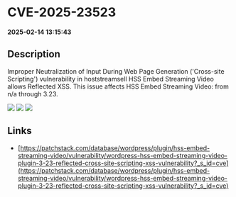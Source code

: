 # CVE-2025-23523

**2025-02-14 13:15:43**

## Description
Improper Neutralization of Input During Web Page Generation ('Cross-site Scripting') vulnerability in hoststreamsell HSS Embed Streaming Video allows Reflected XSS. This issue affects HSS Embed Streaming Video: from n/a through 3.23.

![](https://img.shields.io/static/v1?label=Score&message=7.1&color=red)
![](https://img.shields.io/static/v1?label=Severity&message=HIGH&color=red)
![](https://img.shields.io/static/v1?label=CWE&message=XSS&color=green)

## Links
- [https://patchstack.com/database/wordpress/plugin/hss-embed-streaming-video/vulnerability/wordpress-hss-embed-streaming-video-plugin-3-23-reflected-cross-site-scripting-xss-vulnerability?_s_id=cve](https://patchstack.com/database/wordpress/plugin/hss-embed-streaming-video/vulnerability/wordpress-hss-embed-streaming-video-plugin-3-23-reflected-cross-site-scripting-xss-vulnerability?_s_id=cve)

